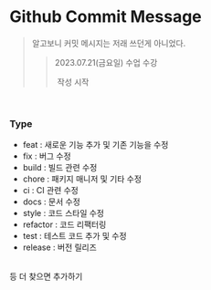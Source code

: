 # Github Commit Message

> 알고보니 커밋 메시지는 저래 쓰던게 아니었다.
> > 2023.07.21(금요일) 수업 수강
> >
> > ​								   작성 시작
>

<br>

### Type

- feat : 새로운 기능 추가 및 기존 기능을 수정
- fix : 버그 수정
- build : 빌드 관련 수정
- chore : 패키지 매니저 및 기타 수정
- ci : CI 관련 수정
- docs : 문서 수정
- style : 코드 스타일 수정
- refactor : 코드 리팩터링
- test : 테스트 코드 추가 및 수정
- release : 버전 릴리즈

<br>
등 더 찾으면 추가하기
